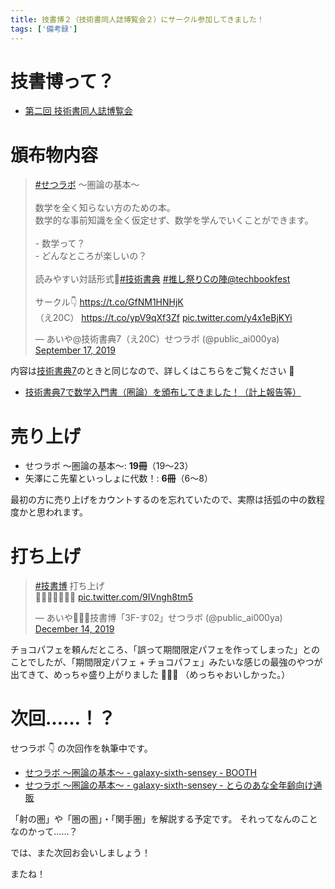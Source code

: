 ```yaml
---
title: 技書博２（技術書同人誌博覧会２）にサークル参加してきました！
tags: ['備考録']
---
```


# 技書博って？

- [第二回 技術書同人誌博覧会](https://gishohaku.dev/)

# 頒布物内容

<blockquote class="twitter-tweet"><p lang="ja" dir="ltr"><a href="https://twitter.com/hashtag/%E3%81%9B%E3%81%A4%E3%83%A9%E3%83%9C?src=hash&amp;ref_src=twsrc%5Etfw">#せつラボ</a> 〜圏論の基本〜<br><br>数学を全く知らない方のための本。<br>数学的な事前知識を全く仮定せず、数学を学んでいくことができます。<br><br>- 数学って？<br>- どんなところが楽しいの？<br><br>読みやすい対話形式🐬<a href="https://twitter.com/hashtag/%E6%8A%80%E8%A1%93%E6%9B%B8%E5%85%B8?src=hash&amp;ref_src=twsrc%5Etfw">#技術書典</a> <a href="https://twitter.com/hashtag/%E6%8E%A8%E3%81%97%E7%A5%AD%E3%82%8AC%E3%81%AE%E9%99%A3?src=hash&amp;ref_src=twsrc%5Etfw">#推し祭りCの陣</a><a href="https://twitter.com/techbookfest?ref_src=twsrc%5Etfw">@techbookfest</a><br><br>サークル👇️ <a href="https://t.co/GfNM1HNHjK">https://t.co/GfNM1HNHjK</a><br>（え20C） <a href="https://t.co/ypV9qXf3Zf">https://t.co/ypV9qXf3Zf</a> <a href="https://t.co/y4x1eBjKYi">pic.twitter.com/y4x1eBjKYi</a></p>&mdash; あいや@技術書典7（え20C）せつラボ (@public_ai000ya) <a href="https://twitter.com/public_ai000ya/status/1173914515806670848?ref_src=twsrc%5Etfw">September 17, 2019</a></blockquote> <script async src="https://platform.twitter.com/widgets.js" charset="utf-8"></script>

内容は[技術書典7](2019-09-23-techbookfest7.html)のときと同じなので、詳しくはこちらをご覧ください :bow:

- [技術書典7で数学入門書（圏論）を頒布してきました！（計上報告等）](2019-09-23-techbookfest7.html)

# 売り上げ

- せつラボ 〜圏論の基本〜: **19冊**（19〜23）
- 矢澤にこ先輩といっしょに代数！: **6冊**（6〜8）

最初の方に売り上げをカウントするのを忘れていたので、実際は括弧の中の数程度かと思われます。

# 打ち上げ

<blockquote class="twitter-tweet"><p lang="ja" dir="ltr"><a href="https://twitter.com/hashtag/%E6%8A%80%E6%9B%B8%E5%8D%9A?src=hash&amp;ref_src=twsrc%5Etfw">#技書博</a> 打ち上げ<br>💫✨🎉🎉🎉✨💫 <a href="https://t.co/9IVngh8tm5">pic.twitter.com/9IVngh8tm5</a></p>&mdash; あいや🤘🙄🤘技書博「3F-す02」せつラボ (@public_ai000ya) <a href="https://twitter.com/public_ai000ya/status/1205793813001695233?ref_src=twsrc%5Etfw">December 14, 2019</a></blockquote> <script async src="https://platform.twitter.com/widgets.js" charset="utf-8"></script>

チョコパフェを頼んだところ、「誤って期間限定パフェを作ってしまった」とのことでしたが、「期間限定パフェ + チョコパフェ」みたいな感じの最強のやつが出てきて、めっちゃ盛り上がりました 🤟🙄🤟
（めっちゃおいしかった。）

# 次回……！？

せつラボ :point_down: の次回作を執筆中です。

- [せつラボ 〜圏論の基本〜 - galaxy-sixth-sensey - BOOTH](https://ec.toranoana.shop/tora/ec/item/040030721516)
- [せつラボ ～圏論の基本～ - galaxy-sixth-sensey - とらのあな全年齢向け通販](https://ec.toranoana.shop/tora/ec/item/040030721516)

「射の圏」や「圏の圏」・「関手圏」を解説する予定です。
それってなんのことなのかって……？

では、また次回お会いしましょう！

またね！
